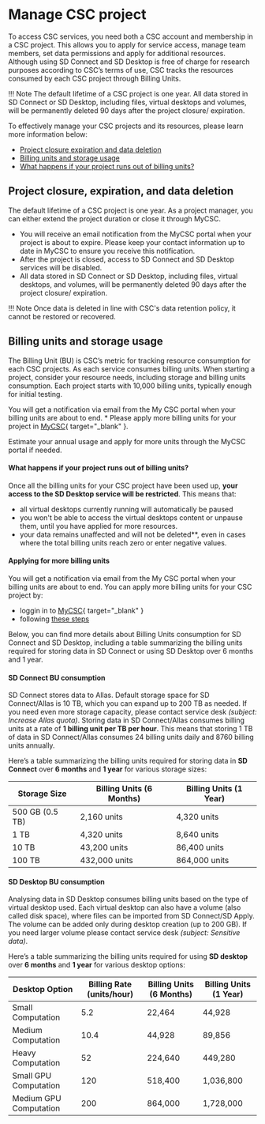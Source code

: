
# Manage CSC project

To access CSC services, you need both a CSC account and membership in a CSC project. This allows you to apply for service access, manage team members, set data permissions and apply for additional resources. Although using SD Connect and SD Desktop is free of charge for research purposes according to CSC’s terms of use, CSC tracks the resources consumed by each CSC project through Billing Units. 


!!! Note
    The default lifetime of a CSC project is one year. All data stored in SD Connect or SD Desktop, including files, virtual desktops and volumes, will be permanently      deleted 90 days after the project closure/ expiration.

To effectively manage your CSC projects and its resources, please learn more information below: 

* [Project closure expiration and data deletion](#project-closure-expiration-and-data-deletion)
* [Billing units and storage usage](#billing-units-and-storage-usage)
* [What happens if your project runs out of billing units?](#what-happens-if-your-project-runs-out-of-billing-units)


## Project closure, expiration, and data deletion

The default lifetime of a CSC project is one year. As a project manager, you can either extend the project duration or close it through MyCSC.

*  You will receive an email notification from the MyCSC portal when your project is about to expire. Please keep your contact information up to date in MyCSC to ensure you receive this notification.
* After the project is closed, access to SD Connect and SD Desktop services will be disabled.
* All data stored in SD Connect or SD Desktop, including files, virtual desktops, and volumes, will be permanently deleted 90 days after the project closure/ expiration.

!!! Note
    Once data is deleted in line with CSC's data retention policy, it cannot be restored or recovered.



## Billing units and storage usage

The Billing Unit (BU) is CSC’s metric for tracking resource consumption for each CSC projects. As each service consumes billing units. When starting a project, consider your resource needs, including storage and billing units consumption. Each project starts with 10,000 billing units, typically enough for initial testing. 

You will get a notification via email from the My CSC portal when your billing units are about to end. \* Please apply more billing units for your project in [MyCSC](https://my.csc.fi/login){ target="\_blank" }.

Estimate your annual usage and apply for more units through the MyCSC portal if needed.

#### What happens if your project runs out of billing units?

Once all the billing units for your CSC project have been used up, **your access to the SD Desktop service will be restricted**. This means that:

* all virtual desktops currently running will automatically be paused
* you won't be able to access the virtual desktops content or unpause them, until you have applied for more resources. 
* your data remains unaffected and will not be deleted**, even in cases where the total billing units reach zero or enter negative values.

#### Applying for more billing units

You will get a notification via email from the My CSC portal when your billing units are about to end. You can apply more billing units for your CSC project by:

* loggin in to [MyCSC](https://my.csc.fi/login){ target="\_blank" } 
* following [these steps](./accounts/how-to-apply-for-billing-units)

Below, you can find more details about Billing Units consumption for SD Connect and SD Desktop, including a table summarizing the billing units required for storing data in SD Connect or using SD Desktop over 6 months and 1 year.

#### SD Connect BU consumption

SD Connect stores data to Allas. Default storage space for SD Connect/Allas is 10 TB, which you can expand up to 200 TB as needed. If you need even more storage capacity, please contact service desk _(subject: Increase Allas quota)_. Storing data in SD Connect/Allas consumes billing units at a rate of **1 billing unit per TB per hour**. This means that storing 1 TB of data in SD Connect/Allas consumes 24 billing units daily and 8760 billing units annually.

Here’s a table summarizing the billing units required for storing data in **SD Connect** over **6 months** and **1 year** for various storage sizes:

| **Storage Size** | **Billing Units (6 Months)** | **Billing Units (1 Year)** |
|------------------|------------------------------|----------------------------|
| 500 GB (0.5 TB) | 2,160 units | 4,320 units |
| 1 TB | 4,320 units | 8,640 units |
| 10 TB | 43,200 units | 86,400 units |
| 100 TB | 432,000 units | 864,000 units |

#### SD Desktop BU consumption

Analysing data in SD Desktop consumes billing units based on the type of virtual desktop used. Each virtual desktop can also have a volume (also called disk space), where files can be imported from SD Connect/SD Apply. The volume can be added only during desktop creation (up to 200 GB). If you need larger volume please contact service desk _(subject: Sensitive data)_.

Here’s a table summarizing the billing units required for using **SD desktop** over **6 months** and **1 year** for various desktop options:

| Desktop Option | Billing Rate (units/hour) | Billing Units (6 Months) | Billing Units (1 Year) |
|----------------|---------------------------|--------------------------|------------------------|
| Small Computation | 5.2 | 22,464 | 44,928 |
| Medium Computation | 10.4 | 44,928 | 89,856 |
| Heavy Computation | 52 | 224,640 | 449,280 |
| Small GPU Computation | 120 | 518,400 | 1,036,800 |
| Medium GPU Computation | 200 | 864,000 | 1,728,000 |
    

